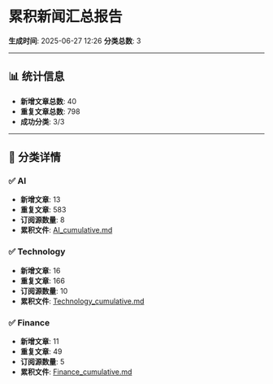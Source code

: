 # 累积新闻汇总报告

**生成时间**: 2025-06-27 12:26
**分类总数**: 3

---

## 📊 统计信息

- **新增文章总数**: 40
- **重复文章总数**: 798
- **成功分类**: 3/3

---

## 📂 分类详情

### ✅ AI
- **新增文章**: 13
- **重复文章**: 583
- **订阅源数量**: 8
- **累积文件**: [AI_cumulative.md](./AI_cumulative.md)

### ✅ Technology
- **新增文章**: 16
- **重复文章**: 166
- **订阅源数量**: 10
- **累积文件**: [Technology_cumulative.md](./Technology_cumulative.md)

### ✅ Finance
- **新增文章**: 11
- **重复文章**: 49
- **订阅源数量**: 5
- **累积文件**: [Finance_cumulative.md](./Finance_cumulative.md)
